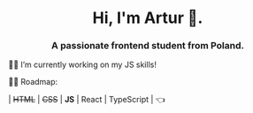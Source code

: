 <h1 align="center">Hi, I'm Artur 👋.</h1>
<h3 align="center">A passionate frontend student from Poland.</h3>

👷‍♂️ I’m currently working on my JS skills!

👨‍🎓 Roadmap:


| ~~HTML~~ | ~~CSS~~ | **JS**  | React | TypeScript | 👈
<!--
**arbaldyga/arbaldyga** is a ✨ _special_ ✨ repository because its `README.md` (this file) appears on your GitHub profile.

Here are some ideas to get you started:

- 🔭 I’m currently working on ...
- 🌱 I’m currently learning ...
- 👯 I’m looking to collaborate on ...
- 🤔 I’m looking for help with ...
- 💬 Ask me about ...
- 📫 How to reach me: ...
- 😄 Pronouns: ...
- ⚡ Fun fact: ...
-->
